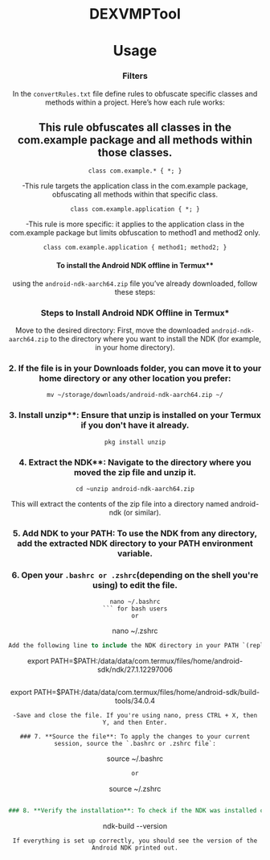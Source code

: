 <a name="readme-top"></a>

<div align="center">
  <h1 align="center">DEXVMPTool</h1>
  
# Usage

### Filters
In the `convertRules.txt` file define rules to obfuscate specific classes and methods within a project. Here’s how each rule works:


## This rule obfuscates all classes in the com.example package and all methods within those classes.

```
class com.example.* { *; }
```


-This rule targets the application class in the com.example package, obfuscating all methods within that specific class.

```
class com.example.application { *; }
```


-This rule is more specific: it applies to the application class in the com.example package but limits obfuscation to method1 and method2 only.

```
class com.example.application { method1; method2; }
```


  
#### To install the Android NDK offline in Termux**
using the `android-ndk-aarch64.zip` file you’ve already downloaded, follow these steps:

### Steps to Install Android NDK Offline in Termux*
Move to the desired directory: First, move the downloaded `android-ndk-aarch64.zip` to the directory where you want to install the NDK (for example, in your home directory).

### 2. If the file is in your Downloads folder, you can move it to your home directory or any other location you prefer:

```
mv ~/storage/downloads/android-ndk-aarch64.zip ~/
```

### 3. Install unzip**: Ensure that unzip is installed on your Termux if you don't have it already.

```
pkg install unzip
```

### 4. Extract the NDK**: Navigate to the directory where you moved the zip file and unzip it.

```
cd ~unzip android-ndk-aarch64.zip
```
This will extract the contents of the zip file into a directory named android-ndk (or similar).

### 5. **Add NDK to your PATH**: To use the NDK from any directory, add the extracted NDK directory to your PATH environment variable.

### 6. Open your `.bashrc or .zshrc`(depending on the shell you're using) to edit the file.

```
nano ~/.bashrc
``` for bash users
or
```
nano ~/.zshrc
```  for zsh users
Add the following line to include the NDK directory in your PATH `(replace ~/android-ndk with the correct path if different)`:

```
export PATH=$PATH:/data/data/com.termux/files/home/android-sdk/ndk/27.1.12297006
```

```
export PATH=$PATH:/data/data/com.termux/files/home/android-sdk/build-tools/34.0.4
```
-Save and close the file. If you're using nano, press CTRL + X, then Y, and then Enter.

### 7. **Source the file**: To apply the changes to your current session, source the `.bashrc or .zshrc file`:

```
source ~/.bashrc
``` for bash users
or
```
source ~/.zshrc
``` for zsh users

### 8. **Verify the installation**: To check if the NDK was installed correctly, run:

```
ndk-build --version
```
If everything is set up correctly, you should see the version of the Android NDK printed out.
